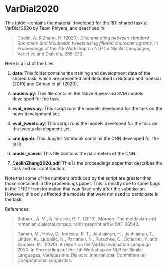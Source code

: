 # VarDial2020

This folder contains the material developed for the RDI shared task at VarDial 2020 by Team Phlyers, and described in:

> Ceolin, A. & Zhang, H. (2020). *Discriminating between standard Romanian and Moldavian tweets using filtered character ngrams*. In Proceedings of the 7th Workshop on NLP for Similar Languages, Varieties and Dialects, 265-272.

Here is a list of the files.

1. **data**: This folder contains the training and development data of the shared task, which are presented and described in Butnaru and Ionescu (2019) and Găman et al. (2020).

2. **models.py**: This file contains the Naive Bayes and SVM models developed for the task.

3. **eval_news.py**: This script runs the models developed for the task on the news development set. 

4. **eval_tweets.py**: This script runs the models developed for the task on the tweets development set.

5. **cnn.ipynb**: This Jupyter Notebook contains the CNN developed for the task.

6. **model_saved**: This file contains the parameters of the CNN.

7. **CeolinZhang2020.pdf**: This is the proceedings paper that describes the task and our contribution.

Note that some of the numbers produced by the script are greater than those contained in the proceedings paper. This is mostly due to some bugs in the TFIDF transformation that was fixed only after the submission. However, this only affected the models that were not used to participate in the task.

References:

> Butnaru, A. M., & Ionescu, R. T. (2019). Moroco: The moldavian and romanian dialectal corpus. arXiv preprint arXiv:1901.06543.

> Gaman, M., Hovy, D., Ionescu, R. T., Jauhiainen, H., Jauhiainen, T., Linden, K., Ljubešić, N., Partanen, N., Purschke, C., Scherrer, Y. and Zampieri M.  (2020). A report on the VarDial evaluation campaign 2020. In Proceedings of the 7th Workshop on NLP for Similar Languages, Varieties and Dialects. International Committee on Computational Linguistics.








